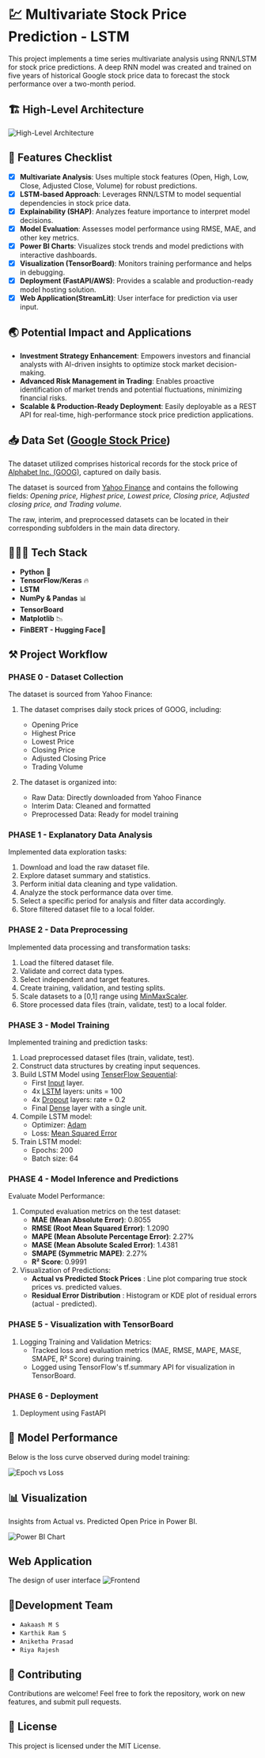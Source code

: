 # 💹 Multivariate Stock Price Prediction - LSTM

This project implements a time series multivariate analysis using RNN/LSTM for stock price predictions. A deep RNN model was created and trained on five years of historical Google stock price data to forecast the stock performance over a two-month period.

## 🏗️ High-Level Architecture

![High-Level Architecture](assets/highLevel.png)

## 📌 Features Checklist

- [x] **Multivariate Analysis**: Uses multiple stock features (Open, High, Low, Close, Adjusted Close, Volume) for robust predictions.
- [x] **LSTM-based Approach**: Leverages RNN/LSTM to model sequential dependencies in stock price data.
- [x] **Explainability (SHAP)**: Analyzes feature importance to interpret model decisions.
- [x] **Model Evaluation**: Assesses model performance using RMSE, MAE, and other key metrics.
- [x] **Power BI Charts**: Visualizes stock trends and model predictions with interactive dashboards.
- [x] **Visualization (TensorBoard)**: Monitors training performance and helps in debugging.
- [X] **Deployment (FastAPI/AWS)**: Provides a scalable and production-ready model hosting solution.
- [x] **Web Application(StreamLit)**: User interface for prediction via user input.

## 🌏 Potential Impact and Applications

- **Investment Strategy Enhancement**: Empowers investors and financial analysts with AI-driven insights to optimize stock market decision-making.
- **Advanced Risk Management in Trading**: Enables proactive identification of market trends and potential fluctuations, minimizing financial risks.
- **Scalable & Production-Ready Deployment**: Easily deployable as a REST API for real-time, high-performance stock price prediction applications.

## 📥 Data Set ([Google Stock Price](https://finance.yahoo.com/quote/GOOG/history))

The dataset utilized comprises historical records for the stock price of [Alphabet Inc. (GOOG)](https://finance.yahoo.com/quote/GOOG/history), captured on daily basis.

The dataset is sourced from [Yahoo Finance](https://finance.yahoo.com/) and contains the following fields: _Opening price, Highest price, Lowest price, Closing price, Adjusted closing price, and Trading volume_.

The raw, interim, and preprocessed datasets can be located in their corresponding subfolders in the main data directory.

## 👨🏾‍💻 Tech Stack

- **Python** 🐍
- **TensorFlow/Keras** 🔥
- **LSTM**
- **NumPy & Pandas** 📊
- **TensorBoard**
- **Matplotlib** 📉
- **FinBERT - Hugging Face**🤗

## ⚒️ Project Workflow


### PHASE 0 - Dataset Collection
The dataset is sourced from Yahoo Finance:

1. The dataset comprises daily stock prices of GOOG, including:
   - Opening Price
   - Highest Price
   - Lowest Price
   - Closing Price
   - Adjusted Closing Price
   - Trading Volume

2. The dataset is organized into:
   - Raw Data: Directly downloaded from Yahoo Finance
   - Interim Data: Cleaned and formatted
   - Preprocessed Data: Ready for model training


### PHASE 1 - Explanatory Data Analysis

Implemented data exploration tasks:

1. Download and load the raw dataset file.
2. Explore dataset summary and statistics.
3. Perform initial data cleaning and type validation.
4. Analyze the stock performance data over time.
5. Select a specific period for analysis and filter data accordingly.
6. Store filtered dataset file to a local folder.

### PHASE 2 - Data Preprocessing

Implemented data processing and transformation tasks:

1. Load the filtered dataset file.
2. Validate and correct data types.
3. Select independent and target features.
4. Create training, validation, and testing splits.
5. Scale datasets to a [0,1] range using [MinMaxScaler](https://scikit-learn.org/stable/modules/generated/sklearn.preprocessing.MinMaxScaler.html).
6. Store processed data files (train, validate, test) to a local folder.

### PHASE 3 - Model Training

Implemented training and prediction tasks:

1. Load preprocessed dataset files (train, validate, test).
2. Construct data structures by creating input sequences.
3. Build LSTM Model using [TenserFlow Sequential](https://www.tensorflow.org/api_docs/python/tf/keras/Sequential):
   - First [Input](https://www.tensorflow.org/api_docs/python/tf/keras/layers/InputLayer) layer.
   - 4x [LSTM](https://www.tensorflow.org/api_docs/python/tf/keras/layers/LSTM) layers: units = 100
   - 4x [Dropout](https://www.tensorflow.org/api_docs/python/tf/keras/layers/Dropout) layers: rate = 0.2
   - Final [Dense](https://www.tensorflow.org/api_docs/python/tf/keras/layers/Dense) layer with a single unit.
4. Compile LSTM model:
   - Optimizer: [Adam](https://www.tensorflow.org/api_docs/python/tf/keras/optimizers/Adam)
   - Loss: [Mean Squared Error](https://www.tensorflow.org/api_docs/python/tf/keras/losses/MeanSquaredError)
5. Train LSTM model:
   - Epochs: 200
   - Batch size: 64

### PHASE 4 - Model Inference and Predictions

Evaluate Model Performance:

1. Computed evaluation metrics on the test dataset:
   - **MAE (Mean Absolute Error)**: 0.8055
   - **RMSE (Root Mean Squared Error)**: 1.2090
   - **MAPE (Mean Absolute Percentage Error)**: 2.27%
   - **MASE (Mean Absolute Scaled Error)**: 1.4381
   - **SMAPE (Symmetric MAPE)**: 2.27%
   - **R² Score**: 0.9991
2. Visualization of Predictions:
   - **Actual vs Predicted Stock Prices** : Line plot comparing true stock prices vs. predicted values.
   - **Residual Error Distribution** : Histogram or KDE plot of residual errors (actual - predicted).

### PHASE 5 - Visualization with TensorBoard
1. Logging Training and Validation Metrics:
   - Tracked loss and evaluation metrics (MAE, RMSE, MAPE, MASE, SMAPE, R² Score) during training.
   - Logged using TensorFlow's tf.summary API for visualization in TensorBoard.

### PHASE 6 - Deployment
1. Deployment using FastAPI



## 🚀 Model Performance

Below is the loss curve observed during model training:

![Epoch vs Loss](assets/epochVsLoss.png)

## 📊 Visualization

Insights from Actual vs. Predicted Open Price in Power BI.

![Power BI Chart](assets/stockMarketForecasting.png)

## Web Application

The design of user interface
![Frontend](assets/ui.png)

## 👥Development Team

- `Aakaash M S`
- `Karthik Ram S`
- `Aniketha Prasad`
- `Riya Rajesh`

## 🤝 Contributing

Contributions are welcome! Feel free to fork the repository, work on new features, and submit pull requests.

## 📝 License

This project is licensed under the MIT License.
